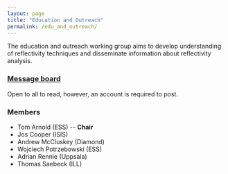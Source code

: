 ```yaml
---
layout: page
title: "Education and Outreach"
permalink: /edu_and_outreach/
---
```


The education and outreach working group aims to develop understanding of reflectivity techniques and disseminate information about reflectivity analysis.

### [Message board](https://gitter.im/reflectivity/edu_and_outreach) 

Open to all to read, however, an account is required to post.

### Members

- Tom Arnold (ESS) -- **Chair**
- Jos Cooper (ISIS)
- Andrew McCluskey (Diamond)
- Wojciech Potrzebowski (ESS)
- Adrian Rennie (Uppsala)
- Thomas Saebeck (ILL)